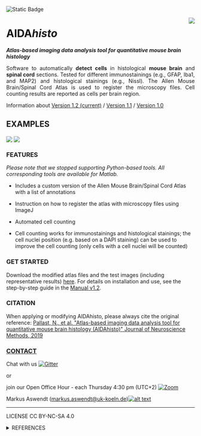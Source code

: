 ![Static Badge](https://img.shields.io/badge/MATLAB-R2018b_or_higher-orange)

[1.2]: http://i.imgur.com/wWzX9uB.png
[1]: http://www.twitter.com/AswendtMarkus
<!--social icon from https://github.com/carlsednaoui/gitsocial -->
<img align="right" src="https://github.com/maswendt/AIDAhisto/blob/master/logo.png"><h1>AIDA<i>histo</i></h1>***Atlas-based imaging data analysis tool for quantitative mouse brain histology***
<p align="justify"> Software to automatically <b>detect cells</b> in histological <b>mouse brain</b> and <b>spinal cord</b> sections. Tested for different immunostainings (e.g., GFAP, Iba1, and MAP2) and histological stainings (e.g., Nissl). The Allen Mouse Brain/Spinal Cord Atlas is used to register the microscopy files. Cell counting results are reported as cells per brain region.</p>

Information about [Version 1.2 (current)](https://github.com/maswendt/AIDAhisto/releases/tag/v1.2) / [Version 1.1](https://github.com/maswendt/AIDAhisto/releases/tag/v1.1) / [Version 1.0](https://github.com/maswendt/AIDAhisto/releases/tag/v1.0)</b>

<h2><b>EXAMPLES</h2></b>
<img align="center" src="https://github.com/maswendt/AIDAhisto/blob/master/AIDAhisto_Overview.png">
<img align="center" src="https://github.com/maswendt/AIDAhisto/blob/master/AIDAhisto_Overview_SC.png">

<h3><b>FEATURES</h3></b>
<i>Please note that we stopped supporting Python-based tools. All corresponding tools are available for Matlab.</i>

- Includes a custom version of the Allen Mouse Brain/Spinal Cord Atlas with a list of annotations

- Instruction on how to register the atlas with microscopy files using ImageJ

- Automated cell counting

- Cell counting works for immunostainings and histological stainings; the cell nuclei position (e.g. based on a DAPI staining) can be used to improve the cell counting (only cells with a cell nuclei will be counted)

<h3><b>GET STARTED</h3></b>

Download the modified atlas files and the test images (including representative results) [here](https://doi.org/10.12751/g-node.25jp6z). For details on installation and use, see the step-by-step guide in the [Manual v1.2](https://github.com/aswendtlab/AIDAhisto/blob/master/AIDAhisto_v1_2.pdf).


<h3><b>CITATION</h3></b>

When applying or modifying AIDAhisto, please always cite the original reference: [Pallast, N., et al. "Atlas-based imaging data analysis tool for quantitative mouse brain histology (AIDAhisto)" Journal of Neuroscience Methods, 2019](https://www.sciencedirect.com/science/article/pii/S0165027019302511?via%3Dihub)

[<h3><b>CONTACT</h3></b>](https://neurologie.uk-koeln.de/forschung/ag-neuroimaging-neuroengineering/)
Chat with us [![Gitter](https://badges.gitter.im/AIDA_tools/community.svg)](https://gitter.im/AIDA_tools/community?utm_source=badge&utm_medium=badge&utm_campaign=pr-badge) 

or 

join our Open Office Hour - each Thursday 4:30 pm (UTC+2) [![Zoom](https://img.shields.io/badge/Zoom-2D8CFF?style=for-the-badge&logo=zoom&logoColor)](https://uni-koeln.zoom.us/meeting/register/tJYsceyorDoqGdX4H8Z7c86_qxoaq6yOdFGM)

Markus Aswendt (markus.aswendt@uk-koeln.de)[![alt text][1.2]][1]

___
LICENSE
CC BY-NC-SA 4.0
<details>
<summary>REFERENCES</summary></b>

+ Allen Institute for Brain Science (2004). Allen Mouse Brain Atlas and Allen Mouse Spinal Cord Atlas. Available from mouse.brain-map.org. Allen Institute for Brain Science (2011). Source: [Allen Mouse Brain Atlas](https://mouse.brain-map.org/static/atlas), [Allen Mouse Spinal Cord Atlas](https://mousespinal.brain-map.org)
+ Allen Brain Reference Atlas: [Lein, E.S. et al. (2007). Genome-wide atlas of gene expression in the adult mouse brain, Nature 445: 168-176. ](https://doi:10.1038/nature05453), [Harris, J. A. et al. (2019). Hierarchical organization of cortical and thalamic connectivity. Nature 575, 195-202](https://doi:10.1038/s41586-019-1716-z), [Oh, Seung Wook, et al. "A mesoscale connectome of the mouse brain." Nature, 2014](https://www.nature.com/articles/nature13186)
+ AIDA<i>histo [Pallast, N., et al. "Atlas-based imaging data analysis tool for quantitative mouse brain histology (AIDAhisto)" Journal of Neuroscience Methods, 2019](https://www.sciencedirect.com/science/article/pii/S0165027019302511?via%3Dihub)
+ AIDA<i>mri [Pallast, N., et al. "Processing pipeline for Atlas-based Imaging Data Analysis (AIDA) of structural and functional mouse brain MRI" Frontiers in Neuroinformatics, 2019](https://www.frontiersin.org/articles/10.3389/fninf.2019.00042/full)
+ Incremental cell search [Meruvia-Pastor, Oscar E., et al. "Estimating cell count and distribution in labeled histological samples using incremental cell search" Journal of Biomedical Imaging, 2011](https://www.hindawi.com/journals/ijbi/2011/874702/)
